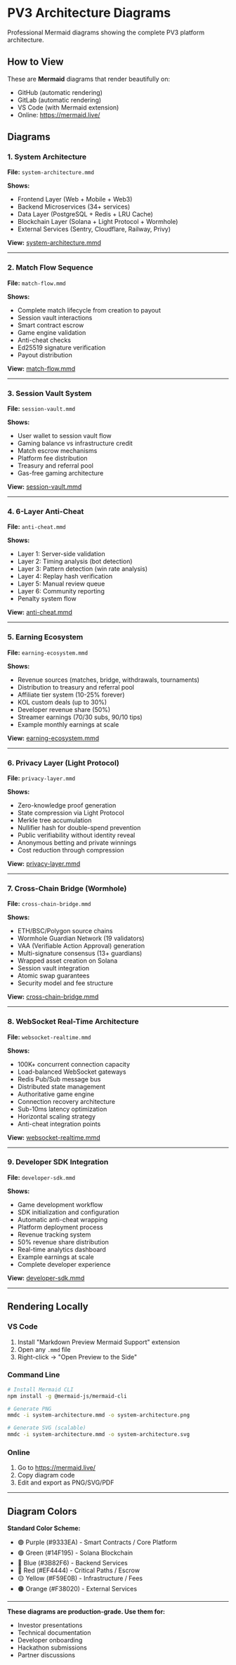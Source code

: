 # PV3 Architecture Diagrams

Professional Mermaid diagrams showing the complete PV3 platform architecture.

## How to View

These are **Mermaid** diagrams that render beautifully on:
- GitHub (automatic rendering)
- GitLab (automatic rendering)
- VS Code (with Mermaid extension)
- Online: https://mermaid.live/

## Diagrams

### 1. System Architecture
**File:** `system-architecture.mmd`

**Shows:**
- Frontend Layer (Web + Mobile + Web3)
- Backend Microservices (34+ services)
- Data Layer (PostgreSQL + Redis + LRU Cache)
- Blockchain Layer (Solana + Light Protocol + Wormhole)
- External Services (Sentry, Cloudflare, Railway, Privy)

**View:** [system-architecture.mmd](./system-architecture.mmd)

---

### 2. Match Flow Sequence
**File:** `match-flow.mmd`

**Shows:**
- Complete match lifecycle from creation to payout
- Session vault interactions
- Smart contract escrow
- Game engine validation
- Anti-cheat checks
- Ed25519 signature verification
- Payout distribution

**View:** [match-flow.mmd](./match-flow.mmd)

---

### 3. Session Vault System
**File:** `session-vault.mmd`

**Shows:**
- User wallet to session vault flow
- Gaming balance vs infrastructure credit
- Match escrow mechanisms
- Platform fee distribution
- Treasury and referral pool
- Gas-free gaming architecture

**View:** [session-vault.mmd](./session-vault.mmd)

---

### 4. 6-Layer Anti-Cheat
**File:** `anti-cheat.mmd`

**Shows:**
- Layer 1: Server-side validation
- Layer 2: Timing analysis (bot detection)
- Layer 3: Pattern detection (win rate analysis)
- Layer 4: Replay hash verification
- Layer 5: Manual review queue
- Layer 6: Community reporting
- Penalty system flow

**View:** [anti-cheat.mmd](./anti-cheat.mmd)

---

### 5. Earning Ecosystem
**File:** `earning-ecosystem.mmd`

**Shows:**
- Revenue sources (matches, bridge, withdrawals, tournaments)
- Distribution to treasury and referral pool
- Affiliate tier system (10-25% forever)
- KOL custom deals (up to 30%)
- Developer revenue share (50%)
- Streamer earnings (70/30 subs, 90/10 tips)
- Example monthly earnings at scale

**View:** [earning-ecosystem.mmd](./earning-ecosystem.mmd)

---

### 6. Privacy Layer (Light Protocol)
**File:** `privacy-layer.mmd`

**Shows:**
- Zero-knowledge proof generation
- State compression via Light Protocol
- Merkle tree accumulation
- Nullifier hash for double-spend prevention
- Public verifiability without identity reveal
- Anonymous betting and private winnings
- Cost reduction through compression

**View:** [privacy-layer.mmd](./privacy-layer.mmd)

---

### 7. Cross-Chain Bridge (Wormhole)
**File:** `cross-chain-bridge.mmd`

**Shows:**
- ETH/BSC/Polygon source chains
- Wormhole Guardian Network (19 validators)
- VAA (Verifiable Action Approval) generation
- Multi-signature consensus (13+ guardians)
- Wrapped asset creation on Solana
- Session vault integration
- Atomic swap guarantees
- Security model and fee structure

**View:** [cross-chain-bridge.mmd](./cross-chain-bridge.mmd)

---

### 8. WebSocket Real-Time Architecture
**File:** `websocket-realtime.mmd`

**Shows:**
- 100K+ concurrent connection capacity
- Load-balanced WebSocket gateways
- Redis Pub/Sub message bus
- Distributed state management
- Authoritative game engine
- Connection recovery architecture
- Sub-10ms latency optimization
- Horizontal scaling strategy
- Anti-cheat integration points

**View:** [websocket-realtime.mmd](./websocket-realtime.mmd)

---

### 9. Developer SDK Integration
**File:** `developer-sdk.mmd`

**Shows:**
- Game development workflow
- SDK initialization and configuration
- Automatic anti-cheat wrapping
- Platform deployment process
- Revenue tracking system
- 50% revenue share distribution
- Real-time analytics dashboard
- Example earnings at scale
- Complete developer experience

**View:** [developer-sdk.mmd](./developer-sdk.mmd)

---

## Rendering Locally

### VS Code
1. Install "Markdown Preview Mermaid Support" extension
2. Open any `.mmd` file
3. Right-click → "Open Preview to the Side"

### Command Line
```bash
# Install Mermaid CLI
npm install -g @mermaid-js/mermaid-cli

# Generate PNG
mmdc -i system-architecture.mmd -o system-architecture.png

# Generate SVG (scalable)
mmdc -i system-architecture.mmd -o system-architecture.svg
```

### Online
1. Go to https://mermaid.live/
2. Copy diagram code
3. Edit and export as PNG/SVG/PDF

---

## Diagram Colors

**Standard Color Scheme:**
- 🟣 Purple (#9333EA) - Smart Contracts / Core Platform
- 🟢 Green (#14F195) - Solana Blockchain
- 🔵 Blue (#3B82F6) - Backend Services
- 🔴 Red (#EF4444) - Critical Paths / Escrow
- 🟡 Yellow (#F59E0B) - Infrastructure / Fees
- 🟠 Orange (#F38020) - External Services

---

**These diagrams are production-grade. Use them for:**
- Investor presentations
- Technical documentation
- Developer onboarding
- Hackathon submissions
- Partner discussions
